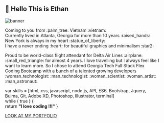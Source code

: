 ## :eyes: Hello This is Ethan 
![banner](https://user-images.githubusercontent.com/64672854/89487802-617d4800-d774-11ea-97dc-88cc906aee10.png)
<p>Coming to you from :palm_tree: Vietnam :vietnam: <br>
Currently lived in Atlanta, Georgia for more than 10 years :raised_hands:<br>
New York is always in my heart :statue_of_liberty: <br>
I have a never ending :heart: for beautiful graphics and minimalism :star2: </p>

<p> Proud to be world-class flight attendant for Delta Air Lines :airplane: :small_red_triangle: for almost 4 years. I love travelling but I always feel like I want to learn more. So I chose to attend Georgia Tech Full Stack Flex Coding Bootcamp with a bunch of a talented growing developers :woman_technologist: :man_technologist: :woman_scientist: :woman_artist: :man_astronaut:.<br>

var skills = \[html, css, javascript, node.js, API, ES6, Bootstrap, Jquery, Bulma, Git, Adobe XD, Photoshop, Illustrator, terminal\] <br>
while ( true ) { <br>
return  <strong>"I love coding !!!"</strong>
}

[LOOK AT MY PORTFOLIO](http://www.ethanthanhlam.com)

